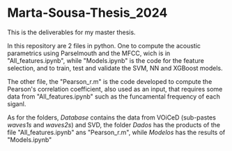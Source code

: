 # Marta-Sousa-Thesis_2024
 This is the deliverables for my master thesis. 
 
In this repository are 2 files in python. One to compute the acoustic parametrics using Parselmouth and the MFCC, wich is in "All_features.ipynb", while "Models.ipynb" is the code for the feature selection, and to train, test and validate the SVM, NN and XGBoost models.
 
The other file, the "Pearson_r.m" is the code developed to compute the Pearson's correlation coefficient, also used as an input, that requires some data from "All_features.ipynb" such as the funcamental frequency of each siganl.

As for the folders, _Database_ contains the data from VOiCeD (sub-pastes _waves1s_ and _waves2s_) and SVD, the folder _Dados_ has the products of the file "All_features.ipynb" ans "Pearson_r.m", while _Modelos_ has the results of "Models.ipynb"
